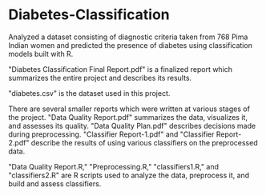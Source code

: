 # Diabetes-Classification
Analyzed a dataset consisting of diagnostic criteria taken from 768 Pima Indian women and predicted the presence of diabetes using classification models built with R.

"Diabetes Classification Final Report.pdf" is a finalized report which summarizes the entire project and describes its results.

"diabetes.csv" is the dataset used in this project.

There are several smaller reports which were written at various stages of the project.
"Data Quality Report.pdf" summarizes the data, visualizes it, and assesses its quality. "Data Quality Plan.pdf" describes decisions made during preprocessing. "Classifier Report-1.pdf" and "Classifier Report-2.pdf" describe the results of using various classifiers on the preprocessed data.

"Data Quality Report.R," "Preprocessing.R," "classifiers1.R," and "classifiers2.R" are R scripts used to analyze the data, preprocess it, and build and assess classifiers.
